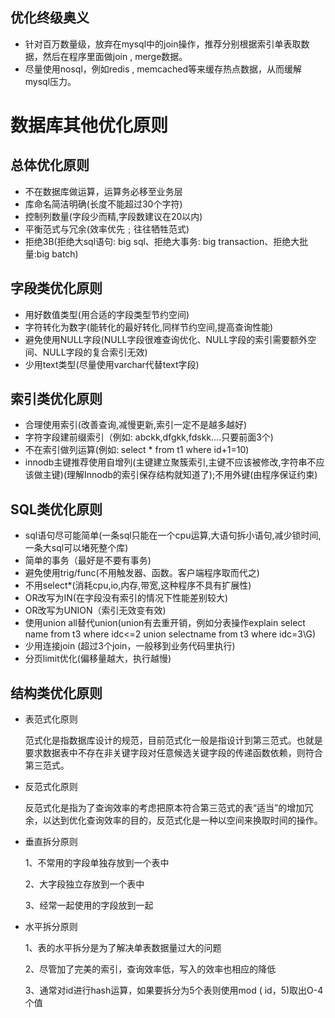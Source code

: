 ## 优化终级奥义

- 针对百万数量级，放弃在mysql中的join操作，推荐分别根据索引单表取数据，然后在程序里面做join , merge数据。
- 尽量使用nosql，例如redis , memcached等来缓存热点数据，从而缓解mysql压力。



# 数据库其他优化原则

## 总体优化原则

- 不在数据库做运算，运算务必移至业务层
- 库命名简洁明确(长度不能超过30个字符)
- 控制列数量(字段少而精,字段数建议在20以内)
- 平衡范式与冗余(效率优先﹔往往牺牲范式)
- 拒绝3B(拒绝大sql语句: big sql、拒绝大事务: big transaction、拒绝大批量:big batch)

## 字段类优化原则

- 用好数值类型(用合适的字段类型节约空间)
- 字符转化为数字(能转化的最好转化,同样节约空间,提高查询性能)
- 避免使用NULL字段(NULL字段很难查询优化、NULL字段的索引需要额外空间、NULL字段的复合索引无效)
- 少用text类型(尽量使用varchar代替text字段)

## 索引类优化原则

- 合理使用索引(改善查询,减慢更新,索引一定不是越多越好)
- 字符字段建前缀索引（例如: abckk,dfgkk,fdskk....只要前面3个)
- 不在索引做列运算(例如: select * from t1 where id+1=10)
- innodb主键推荐使用自增列(主键建立聚簇索引,主键不应该被修改,字符串不应该做主键)(理解Innodb的索引保存结构就知道了);不用外键(由程序保证约束)

## SQL类优化原则

- sql语句尽可能简单(一条sql只能在一个cpu运算,大语句拆小语句,减少锁时间,一条大sql可以堵死整个库)
- 简单的事务（最好是不要有事务)
- 避免使用trig/func(不用触发器、函数。客户端程序取而代之)
- 不用select*(消耗cpu,io,内存,带宽,这种程序不具有扩展性)
- OR改写为IN(在字段没有索引的情况下性能差别较大)
- OR改写为UNION（索引无效变有效)
- 使用union all替代union(union有去重开销，例如分表操作explain select name from t3 where idc<=2 union selectname from t3 where idc=3\G)
- 少用连接join (超过3个join，一般移到业务代码里执行)
- 分页limit优化(偏移量越大，执行越慢)

## 结构类优化原则

- 表范式化原则

  范式化是指数据库设计的规范，目前范式化一般是指设计到第三范式。也就是要求数据表中不存在非关键字段对任意候选关键字段的传递函数依赖，则符合第三范式。

- 反范式化原则

  反范式化是指为了查询效率的考虑把原本符合第三范式的表“适当”的增加冗余，以达到优化查询效率的目的，反范式化是一种以空间来换取时间的操作。

- 垂直拆分原则

  1、不常用的字段单独存放到一个表中

  2、大字段独立存放到一个表中

  3、经常一起使用的字段放到一起

- 水平拆分原则

  1、表的水平拆分是为了解决单表数据量过大的问题

  2、尽管加了完美的索引，查询效率低，写入的效率也相应的降低

  3、通常对id进行hash运算，如果要拆分为5个表则使用mod ( id，5)取出O-4个值
